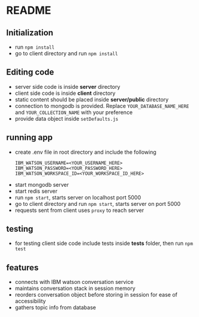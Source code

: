 # README

## Initialization

* run `npm install`
* go to client directory and run `npm install`

## Editing code

* server side code is inside **server** directory
* client side code is inside **client** directory
* static content should be placed inside **server/public** directory
* connection to mongodb is provided. Replace `YOUR_DATABASE_NAME_HERE` and `YOUR_COLLECTION_NAME` with your preference
* provide data object inside `setDefaults.js`

## running app

* create .env file in root directory and include the following
  ```
  IBM_WATSON_USERNAME=<YOUR_USERNAME_HERE>
  IBM_WATSON_PASSWORD=<YOUR_PASSWORD_HERE>
  IBM_WATSON_WORKSPACE_ID=<YOUR_WORKSPACE_ID_HERE>
  ```
* start mongodb server
* start redis server
* run `npm start`, starts server on localhost port 5000
* go to client directory and run `npm start`, starts server on port 5000
* requests sent from client uses `proxy` to reach server

## testing

* for testing client side code include tests inside **tests** folder, then run `npm test`

## features

* connects with IBM watson conversation service
* maintains conversation stack in session memory
* reorders conversation object before storing in session for ease of accessibility
* gathers topic info from database
